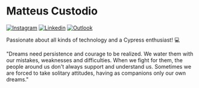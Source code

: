 # Matteus Custodio

[![Instagram](https://img.shields.io/badge/@mttsss.RL-white?style=for-the-badge&logo=instagram&logoColor=black)](https://www.instagram.com/matteuscustodio.rl/)
[![Linkedin](https://img.shields.io/badge/Matteus_Da_Silva_Custodio-white?style=for-the-badge&logo=linkedin&logoColor=black)](https://www.linkedin.com/in/matteus-da-silva-custodio-71a549287/)
[![Outlook](https://img.shields.io/badge/matteuscustodio17@outlook.com-white?style=for-the-badge&logo=microsoft-outlook&logoColor=black)](mailto:matteuscustodio17@outlook.com)

Passionate about all kinds of technology and a Cypress enthusiast! 💻

"Dreams need persistence and courage to be realized. We water them with our mistakes, weaknesses and difficulties. When we fight for them, the people around us don't always support and understand us. Sometimes we are forced to take solitary attitudes, having as companions only our own dreams."
